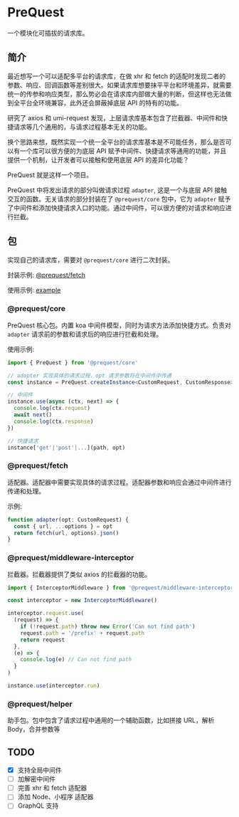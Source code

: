 # PreQuest

一个模块化可插拔的请求库。

## 简介

最近想写一个可以适配多平台的请求库，在做 xhr 和 fetch 的适配时发现二者的参数、响应、回调函数等差别很大。如果请求库想要抹平平台和环境差异，就需要统一的传参和响应类型，那么势必会在请求库内部做大量的判断，但这样也无法做到全平台全环境兼容，此外还会屏蔽掉底层 API 的特有的功能。

研究了 axios 和 umi-request 发现，上层请求库基本包含了拦截器、中间件和快捷请求等几个通用的，与请求过程基本无关的功能。

换个思路来想，既然实现一个统一全平台的请求库基本是不可能任务，那么是否可以有一个库可以很方便的为底层 API 赋予中间件、快捷请求等通用的功能，并且提供一个机制，让开发者可以接触和使用底层 API 的差异化功能？

PreQuest 就是这样一个项目。

PreQuest 中将发出请求的部分叫做请求过程 `adapter`, 这是一个与底层 API 接触交互的函数。无关请求的部分封装在了 `@prequest/core` 包中，它为 `adapter` 赋予了中间件和添加快捷请求入口的功能。通过中间件，可以很方便的对请求和响应进行拦截。

## 包

实现自己的请求库，需要对 `@prequest/core` 进行二次封装。

封装示例: [@prequest/fetch](./packages/fetch/src/index.ts)

使用示例: [example](./examples/web/src/Req.ts)

### @prequest/core

PreQuest 核心包。内置 koa 中间件模型，同时为请求方法添加快捷方式。负责对 `adapter` 请求前的参数和请求后的响应进行拦截和处理。

使用示例:

```ts
import { PreQuest } from '@prequest/core'

// adapter 实现具体的请求过程，opt 请求参数将在中间件中传递
const instance = PreQuest.createInstance<CustomRequest, CustomResponse>(adapter, opt)

// 中间件
instance.use(async (ctx, next) => {
  console.log(ctx.request)
  await next()
  console.log(ctx.response)
})

// 快捷请求
instance['get'|'post'|...](path, opt)
```

### @prequest/fetch

适配器。适配器中需要实现具体的请求过程。适配器参数和响应会通过中间件进行传递和处理。

示例:

```ts
function adapter(opt: CustomRequest) {
  const { url, ...options } = opt
  return fetch(url, options).json()
}
```

### @prequest/middleware-interceptor

拦截器。拦截器提供了类似 axios 的拦截器的功能。

```ts
import { InterceptorMiddleware } from '@prequest/middleware-interceptor'

const interceptor = new InterceptorMiddleware()

interceptor.request.use(
  (request) => {
    if (!request.path) throw new Error('Can not find path')
    request.path = '/prefix' + request.path
    return request
  },
  (e) => {
    console.log(e) // Can not find path
  }
)

instance.use(interceptor.run)
```

### @prequest/helper

助手包。包中包含了请求过程中通用的一个辅助函数，比如拼接 URL，解析 Body，合并参数等

## TODO

- [x] 支持全局中间件
- [ ] 加解密中间件
- [ ] 完善 xhr 和 fetch 适配器
- [ ] 添加 Node、小程序 适配器
- [ ] GraphQL 支持
